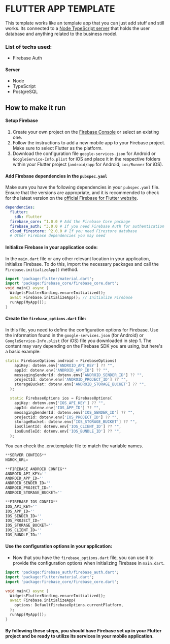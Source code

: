 # FLUTTER APP TEMPLATE

This template works like an template app that you can just add stuff and still works. Its connected to a [Node TypeScript server](https://github.com/doggbmx/server-template) that holds the user database and anything related to the business model.

### List of techs used:

- Firebase Auth

#### Server

- Node
- TypeScript
- PostgreSQL

## How to make it run

#### **Setup Firebase**

1. Create your own project on the [Firebase Console](https://console.firebase.google.com/) or select an existing one.
2. Follow the instructions to add a new mobile app to your Firebase project. Make sure to select Flutter as the platform.
3. Download the configuration file `google-services.json` for Android or `GoogleService-Info.plist` for iOS and place it in the respective folders within your Flutter project (`android/app` for Android; `ios/Runner` for iOS).

#### **Add Firebase dependencies in the `pubspec.yaml`**

Make sure you have the following dependencies in your `pubspec.yaml` file. Ensure that the versions are appropriate, and it is recommended to check for the latest version on the [official Firebase for Flutter website](https://firebase.flutter.dev/).

```yaml
dependencies:
  flutter:
    sdk: flutter
  firebase_core: ^1.0.0 # Add the Firebase Core package
  firebase_auth: ^3.0.0 # If you need Firebase Auth for authentication
  cloud_firestore: ^2.0.0 # If you need Firestore database
  # Other Firebase dependencies you may need
```

#### **Initialize Firebase in your application code:**

In the `main.dart` file or any other relevant location in your application, initialize Firebase. To do this, import the necessary packages and call the `Firebase.initializeApp()` method.

```dart
import 'package:flutter/material.dart';
import 'package:firebase_core/firebase_core.dart';
void main() async {
  WidgetsFlutterBinding.ensureInitialized();
  await Firebase.initializeApp(); // Initialize Firebase
  runApp(MyApp());
}
```

#### **Create the `firebase_options.dart` file:**

In this file, you need to define the configuration options for Firebase. Use the information found in the `google-services.json` (for Android) or `GoogleService-Info.plist` (for iOS) file you downloaded in step 1. The content may vary depending on the Firebase SDK you are using, but here's a basic example:

```dart
static FirebaseOptions android = FirebaseOptions(
    apiKey: dotenv.env['ANDROID_API_KEY'] ?? "",
    appId: dotenv.env['ANDROID_APP_ID'] ?? "",
    messagingSenderId: dotenv.env['ANDROID_SENDER_ID'] ?? "",
    projectId: dotenv.env['ANDROID_PROJECT_ID'] ?? "",
    storageBucket: dotenv.env['ANDROID_STORAGE_BUCKET'] ?? "",
  );

  static FirebaseOptions ios = FirebaseOptions(
    apiKey: dotenv.env['IOS_API_KEY'] ?? "",
    appId: dotenv.env['IOS_APP_ID'] ?? "",
    messagingSenderId: dotenv.env['IOS_SENDER_ID'] ?? "",
    projectId: dotenv.env['IOS_PROJECT_ID'] ?? "",
    storageBucket: dotenv.env['IOS_STORAGE_BUCKET'] ?? "",
    iosClientId: dotenv.env['IOS_CLIENT_ID'] ?? "",
    iosBundleId: dotenv.env['IOS_BUNDLE_ID'] ?? "",
  );
```

You can check the .env.template file to match the variable names.
```dart
**SERVER CONFIGS**
NGROK_URL=

**FIREBASE ANDROID CONFIG**
ANDROID_API_KEY=''
ANDROID_APP_ID=''
ANDROID_SENDER_ID=''
ANDROID_PROJECT_ID=''
ANDROID_STORAGE_BUCKET=''

**FIREBASE IOS CONFIG**
IOS_API_KEY=''
IOS_APP_ID=''
IOS_SENDER_ID=''
IOS_PROJECT_ID=''
IOS_STORAGE_BUCKET=''
IOS_CLIENT_ID=''
IOS_BUNDLE_ID=''
```

#### **Use the configuration options in your application:**

- Now that you have the `firebase_options.dart` file, you can use it to provide the configuration options when initializing Firebase in `main.dart`.

```dart
import 'package:firebase_auth/firebase_auth.dart';
import 'package:flutter/material.dart';
import 'package:firebase_core/firebase_core.dart';

void main() async {
  WidgetsFlutterBinding.ensureInitialized();
  await Firebase.initializeApp(
    options: DefaultFirebaseOptions.currentPlatform,
  );
  runApp(MyApp());
}
```

#### By following these steps, you should have Firebase set up in your Flutter project and be ready to utilize its services in your mobile application.
